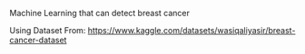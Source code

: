 Machine Learning that can detect breast cancer

Using Dataset From: https://www.kaggle.com/datasets/wasiqaliyasir/breast-cancer-dataset
